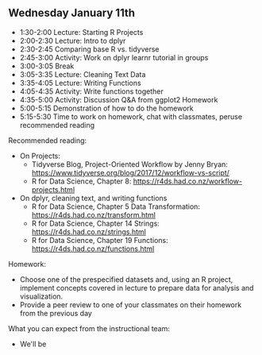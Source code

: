 ## Wednesday January 11th

  * 1:30-2:00 Lecture: Starting R Projects
  * 2:00-2:30 Lecture: Intro to dplyr
  * 2:30-2:45 Comparing base R vs. tidyverse
  * 2:45-3:00 Activity: Work on dplyr learnr tutorial in groups
  * 3:00-3:05 Break 
  * 3:05-3:35 Lecture: Cleaning Text Data
  * 3:35-4:05 Lecture: Writing Functions
  * 4:05-4:35 Activity: Write functions together
  * 4:35-5:00 Activity: Discussion Q&A from ggplot2 Homework
  * 5:00-5:15 Demonstration of how to do the homework 
  * 5:15-5:30 Time to work on homework, chat with classmates, peruse recommended reading
  
Recommended reading: 

  * On Projects: 
    - Tidyverse Blog, Project-Oriented Workflow by Jenny Bryan: https://www.tidyverse.org/blog/2017/12/workflow-vs-script/ 
    - R for Data Science, Chapter 8: https://r4ds.had.co.nz/workflow-projects.html 
  * On dplyr, cleaning text, and writing functions
    - R for Data Science, Chapter 5 Data Transformation: https://r4ds.had.co.nz/transform.html 
    - R for Data Science, Chapter 14 Strings:  https://r4ds.had.co.nz/strings.html
    - R for Data Science, Chapter 19 Functions: https://r4ds.had.co.nz/functions.html 
    
Homework: 

  - Choose one of the prespecified datasets and, using an R project, implement concepts covered in lecture to prepare data for analysis and visualization.
  - Provide a peer review to one of your classmates on their homework from the previous day
  
What you can expect from the instructional team: 

  - We'll be 

  